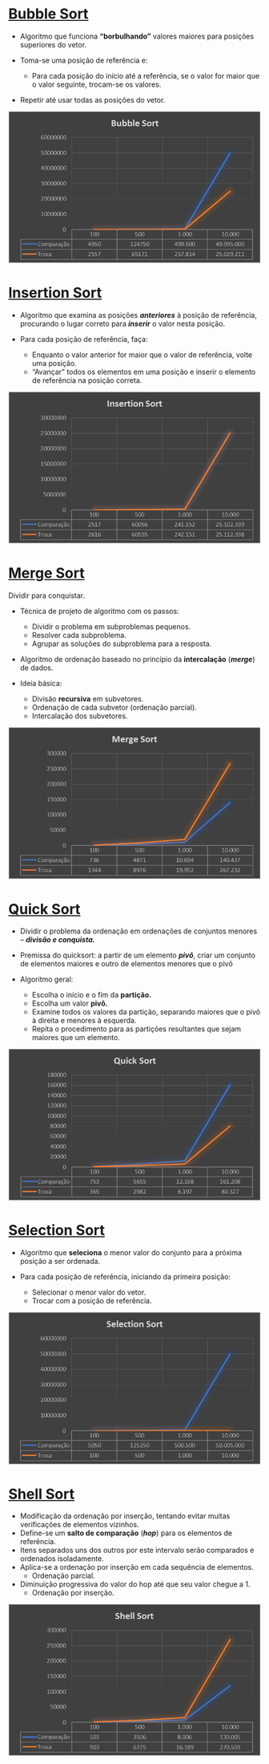 # <a href="/codigo/Laboratório 06/Bubble Sort/Program.cs">Bubble Sort</a>

- Algoritmo que funciona **“borbulhando”** valores maiores para posições superiores do vetor.

- Toma-se uma posição de referência e:
    - Para cada posição do início até a referência, se o valor for maior que o valor seguinte, trocam-se os valores.

- Repetir até usar todas as posições do vetor.

<a href="/codigo/Laboratório 06/Bubble Sort/Program.cs"><img src="/relatorio/img/Gr%C3%A1fico%20-%20Laborat%C3%B3rio%2006%20-%20Bubble%20Sort.png" alt="Laboratório 06 - Bubble Sort"><a>

# <a href="/codigo/Laboratório 06/Insertion Sort/Program.cs">Insertion Sort</a>

- Algoritmo que examina as posições ***anteriores*** à posição de referência, procurando o lugar correto para ***inserir*** o valor nesta posição.

- Para cada posição de referência, faça:
    - Enquanto o valor anterior for maior que o valor de referência, volte uma posição.
    - “Avançar” todos os elementos em uma posição e inserir o elemento de referência na posição correta.

<a href="/codigo/Laboratório 06/Insertion Sort/Program.cs"><img src="/relatorio/img/Gr%C3%A1fico%20-%20Laborat%C3%B3rio%2006%20-%20Insertion%20Sort.png" alt="Laboratório 06 - Insertion Sort"><a>

# <a href="/codigo/Laboratório 06/Merge Sort/Program.cs">Merge Sort</a>

Dividir para conquistar.
- Técnica de projeto de algoritmo com os passos:
    - Dividir o problema em subproblemas pequenos.
    - Resolver cada subproblema.
    - Agrupar as soluções do subproblema para a resposta.

- Algoritmo de ordenação baseado no princípio da **intercalação** (***merge***) de dados.

- Ideia básica: 
    - Divisão **recursiva** em subvetores.
    - Ordenação de cada subvetor (ordenação parcial).
    - Intercalação dos subvetores.

<a href="/codigo/Laboratório 06/Merge Sort/Program.cs"><img src="/relatorio/img/Gr%C3%A1fico%20-%20Laborat%C3%B3rio%2006%20-%20Merge%20Sort.png" alt="Laboratório 06 - Merge Sort"><a>

# <a href="/codigo/Laboratório 06/Quick Sort/Program.cs">Quick Sort</a>

- Dividir o problema da ordenação em ordenações de conjuntos menores – ***divisão e conquista.***

- Premissa do quicksort: a partir de um elemento ***pivô***, criar um conjunto de elementos maiores e outro de elementos menores que o pivô
- Algoritmo geral:
    - Escolha o início e o fim da **partição.**
    - Escolha um valor **pivô.**
    - Examine todos os valores da partição, separando maiores que o pivô à direita e menores à esquerda.
    - Repita o procedimento para as partições resultantes que sejam maiores que um elemento.

<a href="/codigo/Laboratório 06/Quick Sort/Program.cs"><img src="/relatorio/img/Gr%C3%A1fico%20-%20Laborat%C3%B3rio%2006%20-%20Quick%20Sort.png" alt="Laboratório 06 - Quick Sort"><a>

# <a href="/codigo/Laboratório 06/Selection Sort/Program.cs">Selection Sort</a>

- Algoritmo que **seleciona** o menor valor do conjunto para a próxima posição a ser ordenada.

- Para cada posição de referência, iniciando da primeira posição:
    - Selecionar o menor valor do vetor.
    - Trocar com a posição de referência.

<a href="/codigo/Laboratório 06/Selection Sort/Program.cs"><img src="/relatorio/img/Gr%C3%A1fico%20-%20Laborat%C3%B3rio%2006%20-%20Selection%20Sort.png" alt="Laboratório 06 - Selection Sort"><a>

# <a href="/codigo/Laboratório 06/Shell Sort/Program.cs">Shell Sort</a>

- Modificação da ordenação por inserção, tentando evitar muitas verificações de elementos vizinhos.
- Define-se um **salto de comparação** (***hop***) para os elementos de referência.
- Itens separados uns dos outros por este intervalo serão comparados e ordenados isoladamente.
- Aplica-se a ordenação por inserção em cada sequência de elementos.
    - Ordenação parcial.
- Diminuição progressiva do valor do hop até que seu valor chegue a 1.
    - Ordenação por inserção.

<a href="/codigo/Laboratório 06/Shell Sort/Program.cs"><img src="/relatorio/img/Gr%C3%A1fico%20-%20Laborat%C3%B3rio%2006%20-%20Shell%20Sort.png" alt="Laboratório 06 - Shell Sort"><a>

